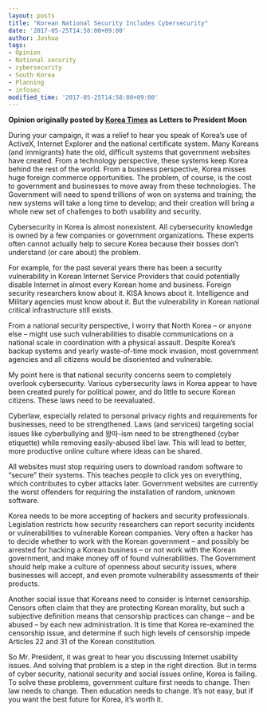 ```yaml
---
layout: posts
title: "Korean National Security Includes Cybersecurity"
date: '2017-05-25T14:58:00+09:00'
author: Joshua
tags:
- Opinion
- National security
- cybersecurity
- South Korea
- Planning
- infosec
modified_time: '2017-05-25T14:58:00+09:00'
---
```


**Opinion originally posted by [Korea Times](https://www.koreatimes.co.kr/www/tech/2017/05/133_229990.html) as Letters to President Moon**

During your campaign, it was a relief to hear you speak of Korea’s use of ActiveX, Internet Explorer and the national certificate system. Many Koreans (and immigrants) hate the old, difficult systems that government websites have created. From a technology perspective, these systems keep Korea behind the rest of the world. From a business perspective, Korea misses huge foreign commerce opportunities. The problem, of course, is the cost to government and businesses to move away from these technologies. The Government will need to spend trillions of won on systems and training; the new systems will take a long time to develop; and their creation will bring a whole new set of challenges to both usability and security.

Cybersecurity in Korea is almost nonexistent. All cybersecurity knowledge is owned by a few companies or government organizations. These experts often cannot actually help to secure Korea because their bosses don’t understand (or care about) the problem.

For example, for the past several years there has been a security vulnerability in Korean Internet Service Providers that could potentially disable Internet in almost every Korean home and business. Foreign security researchers know about it. KISA knows about it. Intelligence and Military agencies must know about it. But the vulnerability in Korean national critical infrastructure still exists.

From a national security perspective, I worry that North Korea – or anyone else – might use such vulnerabilities to disable communications on a national scale in coordination with a physical assault. Despite Korea’s backup systems and yearly waste-of-time mock invasion, most government agencies and all citizens would be disoriented and vulnerable.

My point here is that national security concerns seem to completely overlook cybersecurity. Various cybersecurity laws in Korea appear to have been created purely for political power, and do little to secure Korean citizens. These laws need to be reevaluated.

Cyberlaw, especially related to personal privacy rights and requirements for businesses, need to be strengthened. Laws (and services) targeting social issues like cyberbullying and 왕따-ism need to be strengthened (cyber etiquette) while removing easily-abused libel law. This will lead to better, more productive online culture where ideas can be shared.

All websites must stop requiring users to download random software to “secure” their systems. This teaches people to click yes on everything, which contributes to cyber attacks later. Government websites are currently the worst offenders for requiring the installation of random, unknown software.

Korea needs to be more accepting of hackers and security professionals. Legislation restricts how security researchers can report security incidents or vulnerabilities to vulnerable Korean companies. Very often a hacker has to decide whether to work with the Korean government – and possibly be arrested for hacking a Korean business – or not work with the Korean government, and make money off of found vulnerabilities. The Government should help make a culture of openness about security issues, where businesses will accept, and even promote vulnerability assessments of their products.

Another social issue that Koreans need to consider is Internet censorship. Censors often claim that they are protecting Korean morality, but such a subjective definition means that censorship practices can change – and be abused – by each new administration. It is time that Korea re-examined the censorship issue, and determine if such high levels of censorship impede Articles 22 and 31 of the Korean constitution.

So Mr. President, it was great to hear you discussing Internet usability issues. And solving that problem is a step in the right direction. But in terms of cyber security, national security and social issues online, Korea is failing. To solve these problems, government culture first needs to change. Then law needs to change. Then education needs to change. It’s not easy, but if you want the best future for Korea, it’s worth it.
